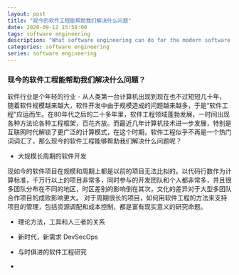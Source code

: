 ```yaml
---
layout: post
title: "现今的软件工程能帮助我们解决什么问题"
date: 2020-09-12 15:58:00
tags: software engineering
description: "What software engineering can do for the modern software industry"
categories: software engineering
series: software engineering
---
```


### 现今的软件工程能帮助我们解决什么问题？

软件行业是个年轻的行业 - 从人类第一台计算机出现到现在也不过短短几十年，随着软件规模越来越大，软件开发中由于规模造成的问题越来越多，于是“软件工程”应运而生。在80年代之后的二十多年里，软件工程领域蓬勃发展，一时间出现各种方法论各种工程框架，百花齐放。而最近几年计算机技术进一步发展，特别是互联网时代解锁了更广泛的计算模式，在这个时期，软件工程似乎不再是一个热门词词汇了，那么现今的软件工程能够帮助我们解决什么问题呢？



- 大规模长周期的软件开发

 现如今的软件项目在规模和周期上都是以前的项目无法比拟的。以代码行数作为计算标准，千万行以上的项目非常多，同时参与的开发团队和个人都非常多，并且很多团队分布在不同的地区，时区差别的影响倒在其次，文化的差异对于大型多团队合作项目的成败影响更大。
 对于周期很长的项目，如何用软件工程的方法来支持项目的管理，包括资源调配和成本控制，都是富有现实意义的研究命题。

- 理论方法，工具和人三者的关系



- 新时代，新需求 DevSecOps

- 与时俱进的软件工程研究
- 
